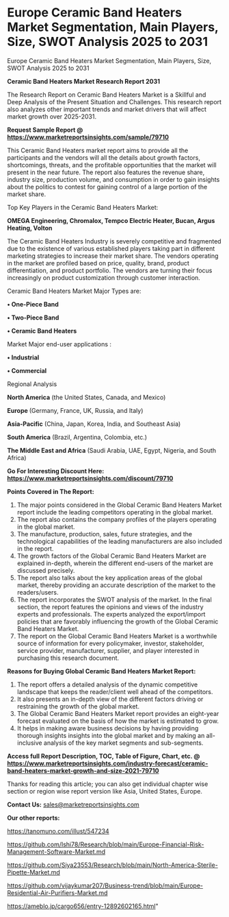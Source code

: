 # Europe Ceramic Band Heaters Market Segmentation, Main Players, Size, SWOT Analysis 2025 to 2031
 Europe Ceramic Band Heaters Market Segmentation, Main Players, Size, SWOT Analysis 2025 to 2031

<strong>Ceramic Band Heaters Market Research Report 2031</strong>

The Research Report on Ceramic Band Heaters Market is a Skillful and Deep Analysis of the Present Situation and Challenges. This research report also analyzes other important trends and market drivers that will affect market growth over 2025-2031.

<strong>Request Sample Report @ <a href=https://www.marketreportsinsights.com/sample/79710>https://www.marketreportsinsights.com/sample/79710</a></strong>

This Ceramic Band Heaters market report aims to provide all the participants and the vendors will all the details about growth factors, shortcomings, threats, and the profitable opportunities that the market will present in the near future. The report also features the revenue share, industry size, production volume, and consumption in order to gain insights about the politics to contest for gaining control of a large portion of the market share.

Top Key Players in the Ceramic Band Heaters Market:

<strong>OMEGA Engineering, Chromalox, Tempco Electric Heater, Bucan, Argus Heating, Volton</strong>

The Ceramic Band Heaters Industry is severely competitive and fragmented due to the existence of various established players taking part in different marketing strategies to increase their market share. The vendors operating in the market are profiled based on price, quality, brand, product differentiation, and product portfolio. The vendors are turning their focus increasingly on product customization through customer interaction.

Ceramic Band Heaters Market Major Types are:

<strong>• One-Piece Band

• Two-Piece Band

• Ceramic Band Heaters</strong>

Market Major end-user applications :

<strong>• Industrial

• Commercial</strong>

Regional Analysis

</u><strong><b>North America</b></strong> (the United States, Canada, and Mexico)

<strong><b>Europe </b></strong>(Germany, France, UK, Russia, and Italy)

<strong><b>Asia-Pacific</b></strong> (China, Japan, Korea, India, and Southeast Asia)

<strong><b>South America</b></strong> (Brazil, Argentina, Colombia, etc.)

<strong><b>The Middle East and Africa</b></strong> (Saudi Arabia, UAE, Egypt, Nigeria, and South Africa)

<strong>Go For Interesting Discount Here: <a href=https://www.marketreportsinsights.com/discount/79710>https://www.marketreportsinsights.com/discount/79710</a></strong>

<strong>Points Covered in The Report:</strong>
<ol>
  <li>The major points considered in the Global Ceramic Band Heaters Market report include the leading competitors operating in the global market.</li>
  <li>The report also contains the company profiles of the players operating in the global market.</li>
  <li>The manufacture, production, sales, future strategies, and the technological capabilities of the leading manufacturers are also included in the report.</li>
  <li>The growth factors of the Global Ceramic Band Heaters Market are explained in-depth, wherein the different end-users of the market are discussed precisely.</li>
  <li>The report also talks about the key application areas of the global market, thereby providing an accurate description of the market to the readers/users.</li>
  <li>The report incorporates the SWOT analysis of the market. In the final section, the report features the opinions and views of the industry experts and professionals. The experts analyzed the export/import policies that are favorably influencing the growth of the Global Ceramic Band Heaters Market.</li>
  <li>The report on the Global Ceramic Band Heaters Market is a worthwhile source of information for every policymaker, investor, stakeholder, service provider, manufacturer, supplier, and player interested in purchasing this research document.</li>
</ol>
<strong>Reasons for Buying Global Ceramic Band Heaters Market Report:</strong>

<ol>
  <li>The report offers a detailed analysis of the dynamic competitive landscape that keeps the reader/client well ahead of the competitors.</li>
  <li>It also presents an in-depth view of the different factors driving or restraining the growth of the global market.</li>
  <li>The Global Ceramic Band Heaters Market report provides an eight-year forecast evaluated on the basis of how the market is estimated to grow.</li>
  <li>It helps in making aware business decisions by having providing thorough insights insights into the global market and by making an all-inclusive analysis of the key market segments and sub-segments.</li>
</ol>
<strong>Access full Report Description, TOC, Table of Figure, Chart, etc. @ <a href=https://www.marketreportsinsights.com/industry-forecast/ceramic-band-heaters-market-growth-and-size-2021-79710>https://www.marketreportsinsights.com/industry-forecast/ceramic-band-heaters-market-growth-and-size-2021-79710</a></strong>


Thanks for reading this article; you can also get individual chapter wise section or region wise report version like Asia, United States, Europe.

<strong>Contact Us:</strong>
sales@marketreportsinsights.com

<strong>Our other reports:</strong>

<a href=https://tanomuno.com/illust/547234>https://tanomuno.com/illust/547234</a>

<a href=https://github.com/Ishi78/Research/blob/main/Europe-Financial-Risk-Management-Software-Market.md>https://github.com/Ishi78/Research/blob/main/Europe-Financial-Risk-Management-Software-Market.md</a>

<a href=https://github.com/Siya23553/Research/blob/main/North-America-Sterile-Pipette-Market.md>https://github.com/Siya23553/Research/blob/main/North-America-Sterile-Pipette-Market.md</a>

<a href=https://github.com/vijaykumar207/Business-trend/blob/main/Europe-Residential-Air-Purifiers-Market.md>https://github.com/vijaykumar207/Business-trend/blob/main/Europe-Residential-Air-Purifiers-Market.md</a>

<a href=https://ameblo.jp/cargo656/entry-12892602165.html>https://ameblo.jp/cargo656/entry-12892602165.html</a>"

